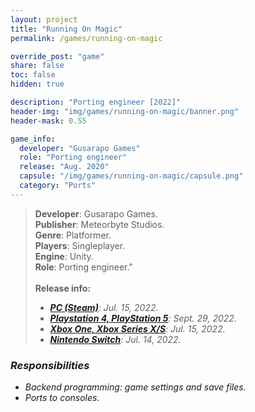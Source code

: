 ```yaml
---
layout: project
title: "Running On Magic"
permalink: /games/running-on-magic

override_post: "game"
share: false
toc: false
hidden: true

description: "Porting engineer [2022]"
header-img: "img/games/running-on-magic/banner.png"
header-mask: 0.55

game_info:
  developer: "Gusarapo Games"
  role: "Porting engineer"
  release: "Aug. 2020"
  capsule: "/img/games/running-on-magic/capsule.png"
  category: "Ports"
---
```


>**Developer**: Gusarapo Games.<br>
>**Publisher**: Meteorbyte Studios.<br>
>**Genre**: Platformer.<br>
>**Players**: Singleplayer.<br>
>**Engine**: Unity.<br>
>**Role**: Porting engineer."<br>
><br>
>**Release info:**
>- [<i class='fab fa-steam'/> **PC (Steam)**](https://store.steampowered.com/app/1961260/Running_on_Magic/): Jul. 15, 2022.
>- [<i class='fab fa-playstation'/> **Playstation 4, PlayStation 5**](https://store.playstation.com/es-es/concept/10003784): Sept. 29, 2022.
>- [<i class='fab fa-xbox'/> **Xbox One, Xbox Series X/S**](https://www.xbox.com/es-ES/games/store/running-on-magic/9P0CQSRNNZ4N): Jul. 15, 2022.
>- [<i class='fa fa-gamepad'/> **Nintendo Switch**](https://www.nintendo.es/Juegos/Programas-descargables-Nintendo-Switch/Running-on-Magic-2235011.html): Jul. 14, 2022.

### Responsibilities
 
 - Backend programming: game settings and save files.
 - Ports to consoles.
